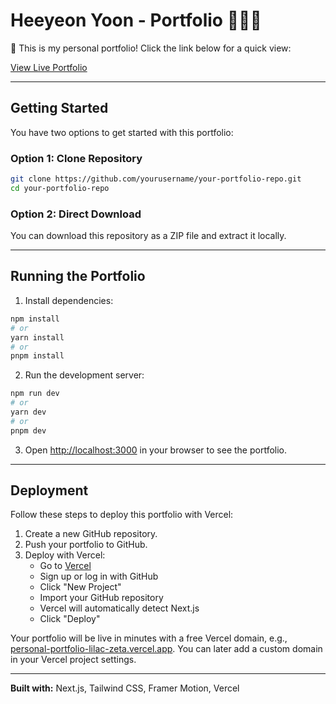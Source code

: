 # Heeyeon Yoon - Portfolio 👩🏻‍💻


🎉 This is my personal portfolio! Click the link below for a quick view:  

[View Live Portfolio](https://personal-portfolio-lilac-zeta.vercel.app/)

---

## Getting Started
You have two options to get started with this portfolio:

### Option 1: Clone Repository
```bash
git clone https://github.com/yourusername/your-portfolio-repo.git
cd your-portfolio-repo
```

### Option 2: Direct Download
You can download this repository as a ZIP file and extract it locally.

---

## Running the Portfolio
1. Install dependencies:

```bash
npm install
# or
yarn install
# or
pnpm install
```

2. Run the development server:

```bash
npm run dev
# or
yarn dev
# or
pnpm dev
```

3. Open [http://localhost:3000](http://localhost:3000) in your browser to see the portfolio.

---

## Deployment

Follow these steps to deploy this portfolio with Vercel:

1. Create a new GitHub repository.
2. Push your portfolio to GitHub.
3. Deploy with Vercel:
   - Go to [Vercel](https://vercel.com/)
   - Sign up or log in with GitHub
   - Click "New Project"
   - Import your GitHub repository
   - Vercel will automatically detect Next.js
   - Click "Deploy"

Your portfolio will be live in minutes with a free Vercel domain, e.g., [personal-portfolio-lilac-zeta.vercel.app](https://personal-portfolio-lilac-zeta.vercel.app/). You can later add a custom domain in your Vercel project settings.

---

**Built with:** Next.js, Tailwind CSS, Framer Motion, Vercel
